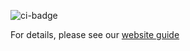 ![ci-badge](https://github.com/kanak-attack-manoa/kanak-attack-manoa/workflows/ci-kanak-attack-manoa/badge.svg)

For details, please see our [website guide](https://github.com/kanak-attack-manoa)


